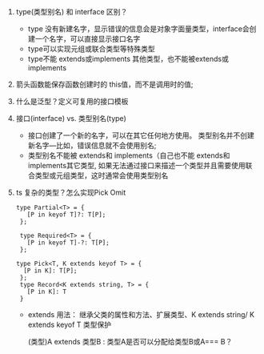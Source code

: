 1. type(类型别名) 和 interface 区别？

   - type 没有新建名字，显示错误的信息会是对象字面量类型，interface会创建一个名字，可以直接显示接口名字
   - type可以实现元组或联合类型等特殊类型
   - type不能 extends或implements 其他类型，也不能被extends或implements

2. 箭头函数能保存函数创建时的 this值，而不是调用时的值;

3. 什么是泛型？定义可复用的接口模板

4. 接口(interface) vs. 类型别名(type)

   * 接口创建了一个新的名字，可以在其它任何地方使用。 类型别名并不创建新名字—比如，错误信息就不会使用别名;
   * 类型别名不能被 extends和 implements（自己也不能 extends和 implements其它类型, 如果无法通过接口来描述一个类型并且需要使用联合类型或元组类型，这时通常会使用类型别名

5. ts 复杂的类型？怎么实现Pick Omit

   ```tsx
   type Partial<T> = {
      [P in keyof T]?: T[P];
    };
   
    type Required<T> = {
      [P in keyof T]-?: T[P];
    };
   
   type Pick<T, K extends keyof T> = {
     [P in K]: T[P];
    };
    type Record<K extends string, T> = {
      [P in K]: T
    }
   ```

   - extends 用法： 继承父类的属性和方法、扩展类型、K extends string/ K extends  keyof T 类型保护

     (类型)A extends 类型B : 类型A是否可以分配给类型B或A=== B？